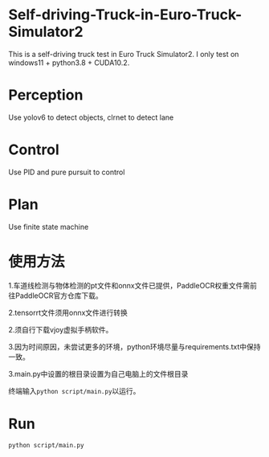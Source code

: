 # Self-driving-Truck-in-Euro-Truck-Simulator2
This is a self-driving truck test in Euro Truck Simulator2. I only test on windows11 + python3.8 + CUDA10.2.

# Perception
Use yolov6 to detect objects, clrnet to detect lane

# Control
Use PID and pure pursuit to control

# Plan
Use finite state machine


# 使用方法
1.车道线检测与物体检测的pt文件和onnx文件已提供，PaddleOCR权重文件需前往PaddleOCR官方仓库下载。

2.tensorrt文件须用onnx文件进行转换

2.须自行下载vjoy虚拟手柄软件。

3.因为时间原因，未尝试更多的环境，python环境尽量与requirements.txt中保持一致。

3.main.py中设置的根目录设置为自己电脑上的文件根目录

终端输入`python script/main.py`以运行。

# Run
`python script/main.py`
